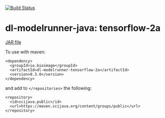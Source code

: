 [![Build Status](https://github.com/bioimage-io/tensorflow-2-java-interface-0.2.0/actions/workflows/build.yml/badge.svg)](https://github.com/bioimage-io/tensorflow-2-java-interface-0.2.0/actions/workflows/build.yml)

# dl-modelrunner-java: tensorflow-2a

[JAR file](https://maven.scijava.org/service/local/artifact/maven/redirect?r=releases&g=io.bioimage&a=dl-modelrunner-tensorflow-2a&v=0.1.0&e=jar)


To use with maven:

```
<dependency>
  <groupId>io.bioimage</groupId>
  <artifactId>dl-modelrunner-tensorflow-2a</artifactId>
  <version>0.3.0</version>
</dependency>
```

and add to `</repositories>` the following:

```
<repository>
  <id>scijava.public</id>
  <url>https://maven.scijava.org/content/groups/public</url>
</repository>
```

